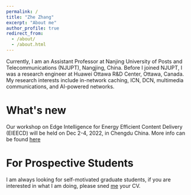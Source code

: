 ```yaml
---
permalink: /
title: "Zhe Zhang"
excerpt: "About me"
author_profile: true
redirect_from: 
  - /about/
  - /about.html
---
```



Currently, I am an Assistant Professor at Nanjing University of Posts and Telecommunications (NJUPT), Nangjing, China. Before I joined NJUPT, I was a research engineer at Huawei Ottawa R&D Center, Ottawa, Canada. My research interests include in-network caching, ICN, DCN, multimedia communications, and AI-powered networks.


What's new
======
Our workshop on Edge Intelligence for Energy Efficient Content Delivery (EIEECD) will be held on Dec 2-4, 2022, in Chengdu China. More info can be found [here](http://2022.gpc-conf.org/workshops.html)

For Prospective Students
======
I am always looking for self-motivated graduate students, if you are interested in what I am doing, please sned [me](zhezhang@njupt.edu.cn) your CV.

